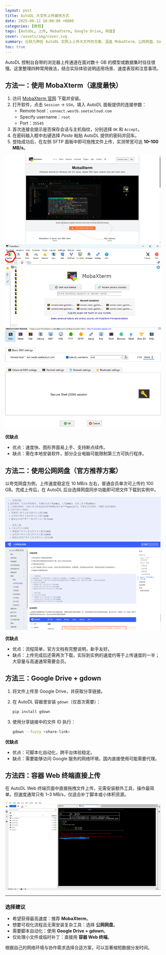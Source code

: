 ```yaml
---
layout: post
title: AutoDL 大文件上传最快方式
date: 2025-09-12 10:00:00 +0800
categories: [教程]
tags: [AutoDL, 上传, MobaXterm, Google Drive, 网盘]
cover: /assets/img/cover.svg
summary: 比较几种在 AutoDL 实例上上传大文件的方案，涵盖 MobaXterm、公网网盘、Google Drive 以及终端直接上传。
toc: true
---
```


AutoDL 控制台自带的浏览器上传通道在面对数十 GB 的模型或数据集时往往很慢。这里整理四种常用做法，结合实际体验说明适用场景、速度表现和注意事项。

## 方法一：使用 MobaXterm（速度最快）

1. 访问 [MobaXterm 官网](https://mobaxterm.mobatek.net/) 下载并安装。  
2. 打开软件，点击 `Session` → `SSH`，填入 AutoDL 面板提供的连接参数：  
   - Remote host：`connect.westb.seetacloud.com`  
   - Specify username：`root`  
   - Port：`35545`
3. 首次连接会提示是否保存会话与主机指纹，分别选择 `OK` 和 `Accept`。  
4. 在密码输入框中右键选择 *Paste* 粘贴 AutoDL 提供的密码并回车。  
5. 登陆成功后，在左侧 SFTP 面板中即可拖拽文件上传，实测带宽可达 **10–100 MB/s**。

![MobaXterm 主界面](/assets/img/posts/2025-09-12-autodl_updata_best/9c7fb1801a4f40fc906907359c33de45.png)
![新建 SSH 会话](/assets/img/posts/2025-09-12-autodl_updata_best/78ff8c18986549d0a018356c2e628eb1.png)
![会话配置示例](/assets/img/posts/2025-09-12-autodl_updata_best/3a422a506c8441ab8e1abf6016c90bb5.png)

**优缺点**  
- 优点：速度快、图形界面易上手、支持断点续传。  
- 缺点：需在本地安装软件，部分企业电脑可能限制第三方可执行程序。

## 方法二：使用公网网盘（官方推荐方案）

以夸克网盘为例，上传速度稳定在 10 MB/s 左右，普通会员单次可上传约 100 GB。完成上传后，在 AutoDL 后台选择网盘同步功能即可把文件下载到实例中。

![夸克网盘上传速度](/assets/img/posts/2025-09-12-autodl_updata_best/a6bb92a3c0bc4195bd31dd30f523330e.png)
![官方文档指引](/assets/img/posts/2025-09-12-autodl_updata_best/ece24f3b791f44a491ea25bd378cc623.png)

**优缺点**  
- 优点：流程简单，官方文档有完整说明，新手友好。  
- 缺点：上传完成后还需再次下载，实际到实例的速度约等于上传速度的一半；大容量与高速通常需要会员。

## 方法三：Google Drive + gdown

1. 将文件上传至 Google Drive，并获取分享链接。  
2. 在 AutoDL 容器里安装 `gdown`（仅首次需要）：

   ```bash
   pip install gdown
   ```

3. 使用分享链接中的文件 ID 执行：

   ```bash
   gdown --fuzzy <share-link>
   ```

**优缺点**  
- 优点：可脚本化自动化，跨平台体验稳定。  
- 缺点：需要能够访问 Google 服务的网络环境，国内直接使用可能需要代理。

## 方法四：容器 Web 终端直接上传

在 AutoDL Web 终端页面中直接拖拽文件上传，无需安装额外工具，操作最简单。但速度通常只有 1–3 MB/s，仅适合补丁脚本或小体积资源。

![容器内上传界面](/assets/img/posts/2025-09-12-autodl_updata_best/e60370118fa3488c83e5be94ed9e1657.png)

---

### 选择建议

- 希望获得最高速度：推荐 **MobaXterm**。  
- 想要可视化流程且无需安装复杂工具：选择 **公网网盘**。  
- 需要脚本自动化：使用 **Google Drive + gdown**。  
- 仅处理小文件或临时补丁：直接用 **容器 Web 终端**。

根据自己的网络环境与协作需求选择合适方案，可以显著缩短数据分发时间。